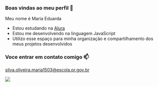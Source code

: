 ### Boas vindas ao meu perfil 💙

Meu nome é Maria Eduarda

- Estou estudando na [Alura](https://www.alura.com.br)
- Estou me desenvolvendo na linguagem JavaScript
- Utilizo esse espaço para minha organização e compartilhamento dos meus projetos desenvolvidos

 ### Voce entrar em contato comigo 📫

silva.oliveira.maria1503@escola.pr.gov.br



![](https://media.tenor.com/uFS2gobwhrMAAAAd/dog-dog-with-butterfly-on-nose.gif)
